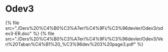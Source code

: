 # Odev3

<!--Index-->

{% file src="./Ders%20%C4%B0%C3%A7eri%C4%9Fi/%C3%96devler/Odev3/odev3-ER.doc" %}
{% file src="./Ders%20%C4%B0%C3%A7eri%C4%9Fi/%C3%96devler/Odev3/Veri%20Taban%C4%B1%20_%C3%96dev%203%20page3.pdf" %}

<!--Index-->
